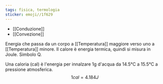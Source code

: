 ```yaml
---
tags: fisica, termologia
sticker: emoji//1f629
---
```

- [[Conduzione]] 
- [[Convezione]] 

Energia che passa da un corpo a [[Temperatura]] maggiore verso uno a [[Temperatura]] minore.
Il calore è energia termica, quindi si misura in Joule.
Simbolo Q.

Una caloria (cal) è l'energia per innalzare 1g d'acqua da 14.5°C a 15.5°C a pressione atmosferica.
$$
1cal=4. 184J
$$